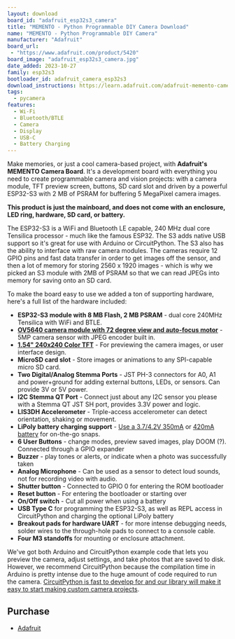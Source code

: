 ```yaml
---
layout: download
board_id: "adafruit_esp32s3_camera"
title: "MEMENTO - Python Programmable DIY Camera Download"
name: "MEMENTO - Python Programmable DIY Camera"
manufacturer: "Adafruit"
board_url:
 - "https://www.adafruit.com/product/5420"
board_image: "adafruit_esp32s3_camera.jpg"
date_added: 2023-10-27
family: esp32s3
bootloader_id: adafruit_camera_esp32s3
download_instructions: https://learn.adafruit.com/adafruit-memento-camera-board/install-circuitpython
tags:
  - pycamera
features:
  - Wi-Fi
  - Bluetooth/BTLE
  - Camera
  - Display
  - USB-C
  - Battery Charging
---
```


Make memories, or just a cool camera-based project, with **Adafruit's MEMENTO Camera Board**. It's a development board with everything you need to create programmable camera and vision projects: with a camera module, TFT preview screen, buttons, SD card slot and driven by a powerful ESP32-S3 with 2 MB of PSRAM for buffering 5 MegaPixel camera images.

**This product is just the mainboard, and does not come with an enclosure, LED ring, hardware, SD card, or battery.**

The ESP32-S3 is a WiFi and Bluetooth LE capable, 240 MHz dual core Tensilica processor - much like the famous ESP32. The S3 adds native USB support so it's great for use with Arduino or CircuitPython. The S3 also has the ability to interface with raw camera modules. The cameras require 12 GPIO pins and fast data transfer in order to get images off the sensor, and then a lot of memory for storing 2560 x 1920 images - which is why we picked an S3 module with 2MB of PSRAM so that we can read JPEGs into memory for saving onto an SD card.

To make the board easy to use we added a ton of supporting hardware, here's a full list of the hardware included:

- **ESP32-S3 module with 8 MB Flash, 2 MB PSRAM** - dual core 240MHz Tensilica with WiFi and BTLE.
- [**OV5640 camera module with 72 degree view and auto-focus motor**](https://www.adafruit.com/product/5840) - 5MP camera sensor with JPEG encoder built in.
- [**1.54" 240x240 Color TFT**](https://www.adafruit.com/product/4421) - For previewing the camera images, or user interface design.
- **MicroSD card slot** - Store images or animations to any SPI-capable micro SD card.
- **Two Digital/Analog Stemma Ports** - JST PH-3 connectors for A0, A1 and power+ground for adding external buttons, LEDs, or sensors. Can provide 3V or 5V power.
- **I2C Stemma QT Port** - Connect just about any I2C sensor you please with a Stemma QT JST SH port, provides 3.3V power and logic.
- **LIS3DH Accelerometer** - Triple-access accelerometer can detect orientation, shaking or movement.
- **LiPoly battery charging support** - [Use a 3.7/4.2V 350mA](https://www.adafruit.com/product/4237) or [420mA battery](https://www.adafruit.com/product/4236) for on-the-go snaps.
- **6 User Buttons** - change modes, preview saved images, play DOOM (?). Connected through a GPIO expander
- **Buzzer** - play tones or alerts, or indicate when a photo was successfully taken
- **Analog Microphone** - Can be used as a sensor to detect loud sounds, not for recording video with audio.
- **Shutter button** - Connected to GPIO 0 for entering the ROM bootloader
- **Reset button** - For entering the bootloader or starting over
- **On/Off switch** - Cut all power when using a battery
- **USB Type C** for programming the ESP32-S3, as well as REPL access in CircuitPython and charging the optional LiPoly battery
- **Breakout pads for hardware UART** - for more intense debugging needs, solder wires to the through-hole pads to connect to a console cable.
- **Four M3 standoffs** for mounting or enclosure attachment.

We've got both Arduino and CircuitPython example code that lets you preview the camera, adjust settings, and take photos that are saved to disk. However, we recommend CircuitPython because the compilation time in Arduino is pretty intense due to the huge amount of code required to run the camera. [CircuitPython is fast to develop for and our library will make it easy to start making custom camera projects](https://github.com/adafruit/Adafruit_CircuitPython_PyCamera).

## Purchase

* [Adafruit](https://www.adafruit.com/product/5420)
